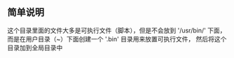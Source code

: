 ## 简单说明

这个目录里面的文件大多是可执行文件（脚本），但是不会放到 '/usr/bin/' 下面，
而是在用户目录（~）下面创建一个 '.bin' 目录用来放置可执行文件，
然后将这个目录加到全局目录中


